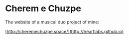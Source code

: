 # Cherem e Chuzpe

The website of a musical duo project of mine:

[http://cheremechuzpe.space/](http://heartlabs.github.io)
